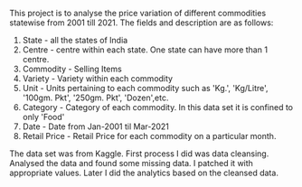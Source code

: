 This project is to analyse the price variation of different commodities statewise from 2001 till 2021. The fields and description are as follows: 
1. State - all the states of India
2. Centre - centre within each state. One state can have more than 1 centre.
3. Commodity - Selling Items
4. Variety - Variety within each commodity
5. Unit - Units pertaining to each commodity such as 'Kg.', 'Kg/Litre', '100gm. Pkt', '250gm. Pkt', 'Dozen',etc.
6. Category - Category of each commodity. In this data set it is confined to only 'Food'
7. Date - Date from Jan-2001 til Mar-2021 
8. Retail Price - Retail Price for each commodity on a particular month.

The data set was from Kaggle. First process I did was data cleansing. Analysed the data and found some missing data. I patched it with appropriate values. Later I did the analytics based on the cleansed data. 
